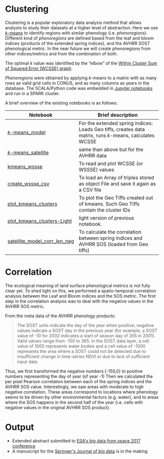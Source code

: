 # Clustering
Clustering is a popular exploratory data analysis method that allows analysts to study their datasets at a higher level of abstraction.
Here we use [*k*-means](https://en.wikipedia.org/wiki/K-means_clustering) to identify regions with similar phenology (i.e. *phenoregions*).
Different kind of *phenoregions* are defined based from the leaf and bloom indices (products of the extended spring indices), and the AVHRR SOST phenological metric. In the near future we will create phenoregions from other indices/metrics and from the combination of both.

The optimal *k* value was identified by the ”elbow” of the [Within Cluster Sum of Squared Error (WCSSE) graph](https://en.wikipedia.org/wiki/Determining_the_number_of_clusters_in_a_data_set).

*Phenoregions* were obtained by applying *k*-means to a matrix with as many rows as valid grid cells in CONUS, and as many columns as years in the database. The SCALA/Python code was embedded in [Jupyter notebooks](https://github.com/phenology/infrastructure/tree/applications/applications/notebooks/stable) and run in a SPARK cluster.

A brief overview of the existing notebooks is as follows:  

Notebook | Brief description 
--- | --- 
[*k*-means_model](https://github.com/phenology/infrastructure/blob/applications/applications/notebooks/stable/kmeans_model.ipynb) | For the extended spring indices: Loads Geo tiffs, creates data matrix, runs *k*-means, calculates WCSSE  
[*k*-means_satellite](https://github.com/phenology/infrastructure/blob/applications/applications/notebooks/stable/kmeans_satellite.ipynb) | same than above but for the AVHRR data
[kmeans_wssse](https://github.com/phenology/infrastructure/blob/applications/applications/notebooks/stable/kmeans_wssse.ipynb) | To read and plot WCSSE (or WSSSE) values 
[create_wssse_csv](https://github.com/phenology/infrastructure/blob/applications/applications/notebooks/stable/create_wssse_csv.ipynb) | To load an Array of triples stored as object File and save it again as a CSV file
[plot_kmeans_clusters](https://github.com/phenology/infrastructure/blob/applications/applications/notebooks/stable/plot_kmeans_clusters.ipynb)| To plot the Geo Tiffs created out of kmeans. Such Geo Tiffs contain the cluster IDs
[plot_kmeans_clusters-Light](https://github.com/phenology/infrastructure/blob/applications/applications/notebooks/stable/plot_kmeans_clusters-Light.ipynb)|light version of previous notebook. 
[satellite_model_corr_len_neg](https://github.com/phenology/infrastructure/blob/applications/applications/notebooks/stable/satellite_model_corr_len_neg.ipynb) | To calculate the correlation between spring indices and AVHRR SOS (loaded from Geo tiffs)

# Correlation
The ecological meaning of land surface phenological metrics is not fully clear yet. To shed light on this, we performed a spatio-temporal correlation analysis between the Leaf and Bloom indices and the SOS metric. The first step in the correlation analysis was to deal with the negative values in the AVHRR SOS metric.

From the meta data of the AVHRR phenology products: 
> The SOST units indicate the day of the year when positive; negative values indicate a SOST day in the previous year (for example, a SOST value of -10 for 2002 indicates a start of season day of 355 in 2001). Valid values range from -150 to 365. In the SOST data layer, a cell value of 1000 represents water bodies and a cell value of -1000 represents the area where a SOST could not be detected due to insufficient change in time-series NDVI or due to lack of sufficient input data

Thus, we first transformed the negative numbers [-150,0) to positive numbers representing the day of year (of year -1)
Then we calculated the per pixel Pearson correlation between each of the spring indices and the AVHRR SOS value.
Interestingly, we saw areas with moderate to high negative correlation. These areas correspond to locations where phenology seems to be driven by other environmental factors (e.g. water), and to areas where the SOS happens in the second half of the year (i.e. cells with negative values in the original AVHRR SOS product).

# Output
- Extended abstract submitted to [ESA's big data from space 2017 conference](http://www.bigdatafromspace2017.org/)
- A manuscript for the [Springer's Journal of big data](https://journalofbigdata.springeropen.com/) is in the making 
